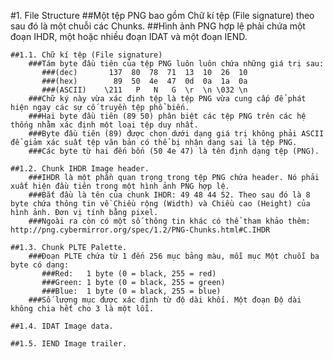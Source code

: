 #1. File Structure
    ##Một tệp PNG bao gồm Chữ kí tệp (File signature) theo sau đó là một chuỗi các Chunks.
    ##Hình ảnh PNG hợp lệ phải chứa một đoạn IHDR, một hoặc nhiều đoạn IDAT và một đoạn IEND.
    
    ##1.1. Chữ kí tệp (File signature)
        ###Tám byte đầu tiên của tệp PNG luôn luôn chứa những giá trị sau:
           ###(dec)       137  80  78  71  13  10  26  10
           ###(hex)        89  50  4e  47  0d  0a  1a  0a
           ###(ASCII)    \211   P   N   G  \r  \n \032 \n
        ###Chữ ký này vừa xác định tệp là tệp PNG vừa cung cấp để phát hiện ngay các sự cố truyền tệp phổ biến.
        ###Hai byte đầu tiên (89 50) phân biệt các tệp PNG trên các hệ thống nhằm xác định một loại tệp duy nhất.
        ###Byte đầu tiên (89) được chọn dưới dạng giá trị không phải ASCII để giảm xác suất tệp văn bản có thể bị nhận dạng sai là tệp PNG.
        ###Các byte từ hai đến bốn (50 4e 47) là tên định dạng tệp (PNG).
        
    ##1.2. Chunk IHDR Image header.
        ###IHDR là một phần quan trọng trong tệp PNG chứa header. Nó phải xuất hiện đầu tiên trong một hình ảnh PNG hợp lệ.
        ###Bắt đầu là tên của chunk IHDR: 49 48 44 52. Theo sau đó là 8 byte chứa thông tin về Chiều rộng (Width) và Chiều cao (Height) của hình ảnh. Đơn vị tính bằng pixel.
        ###Ngoài ra còn có một số thông tin khác có thể tham khảo thêm: http://png.cybermirror.org/spec/1.2/PNG-Chunks.html#C.IHDR
        
    ##1.3. Chunk PLTE Palette.
        ###Đoạn PLTE chứa từ 1 đến 256 mục bảng màu, mỗi mục Một chuỗi ba byte có dạng:
           ###Red:   1 byte (0 = black, 255 = red)
           ###Green: 1 byte (0 = black, 255 = green)
           ###Blue:  1 byte (0 = black, 255 = blue)
        ###Số lượng mục được xác định từ độ dài khối. Một đoạn Độ dài không chia hết cho 3 là một lỗi.
    
    ##1.4. IDAT Image data.
        
    ##1.5. IEND Image trailer.
    
    
